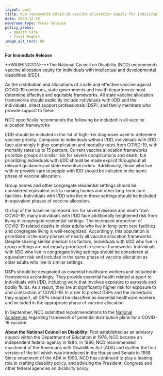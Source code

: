 ```yaml
---
layout: post
title: NCD recommends COVID-19 vaccine allocation equity for individuals with I/DD
date: 2020-12-15
newsroom_type: Press Release
policy_areas:
  - Health Care
  - Civil Rights
image_alt_text: NA
---
```

**For Immediate Release**

**WASHINGTON--**The National Council on Disability (NCD) recommends vaccine allocation equity for individuals with intellectual and developmental disabilities (I/DD).

As the distribution and allocations of a safe and effective vaccine against COVID-19 continues, state governments and health departments must determine effective and equitable frameworks. All state vaccine allocation frameworks should explicitly include individuals with I/DD and the individuals, direct support professionals (DSP), and family members who provide support to them.

NCD specifically recommends the following be included in all vaccine allocation frameworks:

I/DD should be included in the list of high-risk diagnoses used to determine vaccine priority. Compared to individuals without I/DD, individuals with I/DD face alarmingly higher complication and mortality rates from COVID-19, with mortality rates up to 15 percent. Current vaccine allocation frameworks prioritize groups at similar risk for severe complications and death, but prioritizing individuals with I/DD should be made explicit throughout all relevant guidance and state executive orders. Additionally, those who live with or provide care to people with IDD should be included in the same phase of vaccine allocation. 

Group homes and other congregate residential settings should be considered equivalent risk to nursing homes and other long-term care facilities. Individuals with I/DD who live in these settings should be included in equivalent phases of vaccine allocation.

On top of the baseline increased risk for severe disease and death from COVID-19, many individuals with I/DD face additionally heightened risk from living in congregate residential settings. The increased proportion of COVID-19 related deaths in older adults who live in long-term care facilities and congregate living is well-recognized. Accordingly, this population is prioritized in the early phases of nearly all vaccine allocation frameworks. Despite sharing similar medical risk factors, individuals with I/DD who live in group settings are not equally prioritized in several frameworks. Individuals with I/DD who live in congregate living settings should be considered at equivalent risk and included in the same phase of vaccine allocation as older adults who live in similar settings.

DSPs should be designated as essential healthcare workers and included in frameworks accordingly. They provide essential health related support to individuals with I/DD, including work that involves exposure to aerosols and bodily fluids. As a result, they are at significantly higher risk for exposure to and contraction of COVID-19. In order to protect DSPs and the individuals they support, all DSPs should be classified as essential healthcare workers and included in the appropriate phase of vaccine allocation

In September, NCD submitted recommendations to the [National Academies](https://ncd.gov/newsroom/2020/ncd-makes-recommendations-covid-19-vaccine-framework) regarding framework of potential distribution plans for a COVID-19 vaccine.

**About the National Council on Disability**: First established as an advisory council within the Department of Education in 1978, NCD became an independent federal agency in 1984. In 1986, NCD recommended enactment of the Americans with Disabilities Act (ADA) and drafted the first version of the bill which was introduced in the House and Senate in 1988. Since enactment of the ADA in 1990, NCD has continued to play a leading role in crafting disability policy, and advising the President, Congress and other federal agencies on disability policy.